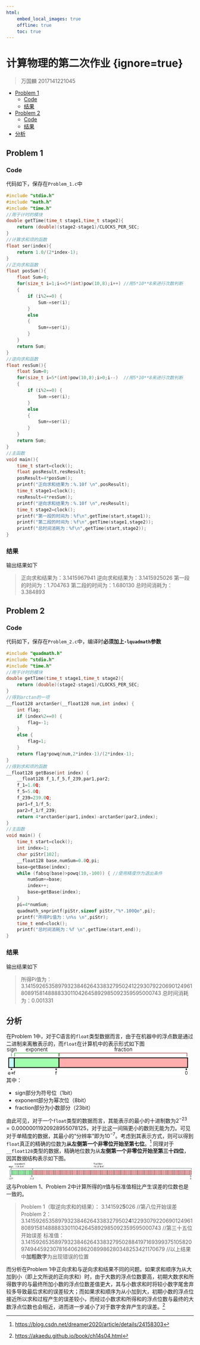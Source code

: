 ```yaml
---
html:
    embed_local_images: true
    offline: true
    toc: true
---
```

# 计算物理的第二次作业 {ignore=true}

>万国麟
>2017141221045


<!-- @import "[TOC]" {cmd="toc" depthFrom=1 depthTo=6 orderedList=false} -->

<!-- code_chunk_output -->

* [Problem 1](#problem-1)
	* [Code](#code)
	* [结果](#结果)
* [Problem 2](#problem-2)
	* [Code](#code-1)
	* [结果](#结果-1)
* [分析](#分析)

<!-- /code_chunk_output -->

## Problem 1
### Code
代码如下，保存在`Problem_1.c`中
```c
#include "stdio.h"
#include "math.h"
#include "time.h"
//用于计时的模块
double getTime(time_t stage1,time_t stage2){
    return (double)(stage2-stage1)/CLOCKS_PER_SEC;
}
//计算求和项的函数
float ser(index){
    return 1.0/(2*index-1);
}
//正向求和函数
float posSum(){
    float Sum=0;
    for(size_t i=1;i<=5*(int)pow(10,8);i++) //用5*10**8来进行次数判断
    {
        if (i%2==0) {
            Sum-=ser(i);
        }
        else
        {
            Sum+=ser(i);
        }   
    }
    return Sum;
}
//逆向求和函数
float resSum(){
    float Sum=0;
    for(size_t i=5*(int)pow(10,8);i>0;i--)  //用5*10**8来进行次数判断
    {
        if (i%2==0) {
            Sum-=ser(i);
        }
        else
        {
            Sum+=ser(i);
        }   
    }
    return Sum;
}
//主函数
void main(){
    time_t start=clock();
    float posResult,resResult;
    posResult=4*posSum();
    printf("正向求和结果为：%.10f \n",posResult);
    time_t stage1=clock();
    resResult=4*resSum();
    printf("逆向求和结果为：%.10f \n",resResult);
    time_t stage2=clock();
    printf("第一段的时间为：%f\n",getTime(start,stage1));
    printf("第二段的时间为：%f\n",getTime(stage1,stage2));
    printf("总时间消耗为：%f\n",getTime(start,stage2));
}
```
### 结果
输出结果如下
>正向求和结果为：3.1415967941 
>逆向求和结果为：3.1415925026 
>第一段的时间为：1.704763
>第二段的时间为：1.680130
>总时间消耗为：3.384893

## Problem 2
### Code
代码如下，保存在`Problem_2.c`中，编译时**必须加上`-lquadmath`参数**
```c
#include "quadmath.h"
#include "stdio.h"
#include "time.h"
//用于计时的模块
double getTime(time_t stage1,time_t stage2){
    return (double)(stage2-stage1)/CLOCKS_PER_SEC;
}
//得到arctan的一项
__float128 arctanSer(__float128 num,int index) {
    int flag;
    if (index%2==0) {
        flag=-1;
    }
    else {
        flag=1;
    }
    return flag*powq(num,2*index-1)/(2*index-1);
}
//得到求和项的函数
__float128 getBase(int index) {
    __float128 f_1,f_5,f_239,par1,par2;
    f_1=1.0Q;
    f_5=5.0Q;
    f_239=239.0Q;
    par1=f_1/f_5;
    par2=f_1/f_239;
    return 4*arctanSer(par1,index)-arctanSer(par2,index);
}
//主函数
void main() {
    time_t start=clock();
    int index=1;
    char piStr[102];
    __float128 base,numSum=0.0Q,pi;
    base=getBase(index);
    while (fabsq(base)>powq(10,-100)) { //使用精度作为退出条件
        numSum+=base;
        index++;
        base=getBase(index);
    }
    pi=4*numSum;
    quadmath_snprintf(piStr,sizeof piStr,"%*.100Qe",pi);
    printf("所得Pi值为：\n%s \n",piStr);
    time_t end=clock();
    printf("总时间消耗为：%f \n",getTime(start,end));
}
```
### 结果
输出结果如下
>所得Pi值为：
>3.141592653589793238462643383279502412293079220690124961808915814888833011042645892985092359595000743 
>总时间消耗为：0.001331

## 分析
在Problem 1中，对于C语言的`float`类型数据而言，由于在机器中的浮点数是通过二进制来离散表示的，而`float`在计算机中的表示形式如下图
![float](image/20140619160253156.png)
其中：
* sign部分为符号位（1bit）
* exponent部分为幂次位（8bit）
* fraction部分为小数部分（23bit）

由此可见，对于一个`float`类型的数据而言，其能表示的最小的十进制数为$2^{-23}=0.00000011920928955078125$，对于比这一间隔更小的数则无能为力。可见对于单精度的数据，其最小的“分辨率”即为$10^{-7}$。考虑到其表示方式，则可以得到`float`真正的精确的位数为**从左侧第一个非零位开始至第七位**。[^1]
同理对于`__float128`类型的数据，精确地位数为从**左侧第一个非零位开始至第三十四位**，因其数据结构表示如下图。
![__float128](image/800px-IEEE_754_Quadruple_Floating_Point_Format.svg.png)
这与Problem 1、Problem 2中计算所得的$\pi$值与标准值相比产生误差的位数也是一致的。
>Problem 1（取逆向求和的结果）：
>3.141592**5**026
>//第八位开始误差
>Problem 2：
>3.141592653589793238462643383279502**4**12293079220690124961808915814888833011042645892985092359595000743
>//第三十五位开始误差
>标准值：
>3.1415926535897932384626433832795028841971693993751058209749445923078164062862089986280348253421170679
>//以上结果中**加粗数字**为出现错误的位置

而分析在Problem 1中正向求和与逆向求和结果不同的问题。如果求和顺序为从大加到小（即上文所说的正向求和）时，由于大数的浮点位数要高，初期大数求和所得数字的与最终所加小数的浮点位数差值更大，其与小数求和时将较小数字尾舍弃较多导致最后求和的误差较大；而如果求和顺序为从小加到大，初期小数的浮点位接近所以求和过程产生的误差较小，而经过小数求和所得和的浮点位数与最终的大数浮点位数也会相近，进而进一步减小了对于数字舍弃产生的误差。[^2]

[^1]:https://blog.csdn.net/dreamer2020/article/details/24158303
[^2]:https://akaedu.github.io/book/ch14s04.html